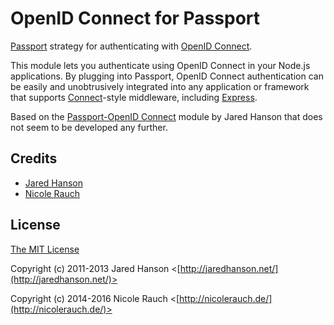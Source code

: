 # OpenID Connect for Passport

[Passport](https://github.com/jaredhanson/passport) strategy for authenticating
with [OpenID Connect](http://openid.net/connect/).

This module lets you authenticate using OpenID Connect in your Node.js
applications.  By plugging into Passport, OpenID Connect authentication can be
easily and unobtrusively integrated into any application or framework that
supports [Connect](http://www.senchalabs.org/connect/)-style middleware,
including [Express](http://expressjs.com/).

Based on the [Passport-OpenID Connect](https://github.com/jaredhanson/passport-openidconnect) module by Jared Hanson that does not seem to be developed any further.

## Credits

  - [Jared Hanson](http://github.com/jaredhanson)
  - [Nicole Rauch](http://github.com/nicolerauch)

## License

[The MIT License](http://opensource.org/licenses/MIT)

Copyright (c) 2011-2013 Jared Hanson <[http://jaredhanson.net/](http://jaredhanson.net/)>

Copyright (c) 2014-2016 Nicole Rauch <[http://nicolerauch.de/](http://nicolerauch.de/)>
